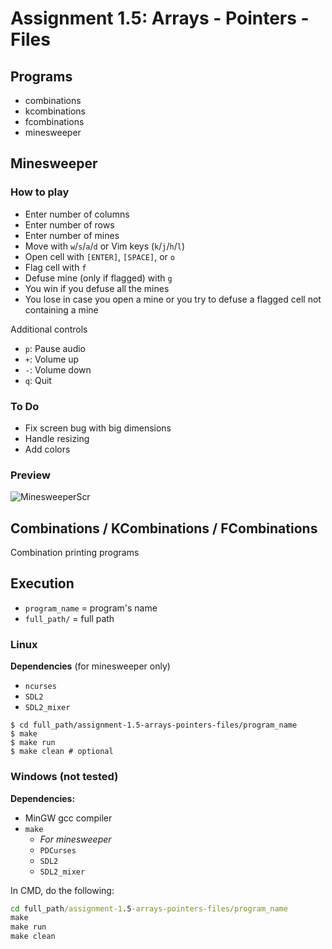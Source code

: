# Assignment 1.5: Arrays - Pointers - Files

## Programs

* combinations
* kcombinations
* fcombinations
* minesweeper

## Minesweeper

### How to play

* Enter number of columns
* Enter number of rows
* Enter number of mines
* Move with `w`/`s`/`a`/`d` or Vim keys (`k`/`j`/`h`/`l`)
* Open cell with `[ENTER]`, `[SPACE]`, or `o`
* Flag cell with `f`
* Defuse mine (only if flagged) with `g`
* You win if you defuse all the mines
* You lose in case you open a mine or you try to defuse a flagged cell not containing a mine

Additional controls

* `p`: Pause audio
* `+`: Volume up
* `-`: Volume down
* `q`: Quit

### To Do

* Fix screen bug with big dimensions
* Handle resizing
* Add colors

### Preview

![MinesweeperScr](https://user-images.githubusercontent.com/54286563/72887644-cad7c500-3d14-11ea-8b8b-7e91df4806ab.png)

## Combinations / KCombinations / FCombinations

Combination printing programs

## Execution

* `program_name` = program's name
* `full_path/` = full path

### Linux

**Dependencies** (for minesweeper only)
* `ncurses`
* `SDL2`
* `SDL2_mixer`

```shell
$ cd full_path/assignment-1.5-arrays-pointers-files/program_name
$ make
$ make run
$ make clean # optional
```

### Windows (not tested)

**Dependencies:**   
* MinGW gcc compiler
* `make`
  * *For minesweeper*
  * `PDCurses`
  * `SDL2`
  * `SDL2_mixer`

In CMD, do the following:

```bat
cd full_path/assignment-1.5-arrays-pointers-files/program_name
make
make run
make clean
```